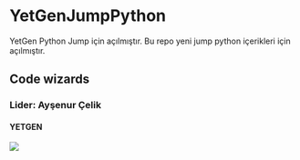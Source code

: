 # YetGenJumpPython
YetGen Python Jump için açılmıştır.
Bu repo yeni jump python içerikleri için açılmıştır.

## Code wizards
### Lider: Ayşenur Çelik
#### YETGEN
<img src = "https://miro.medium.com/v2/resize:fit:910/1*jbz6ImV3RT_vNzSvSHW_Fg.png">
